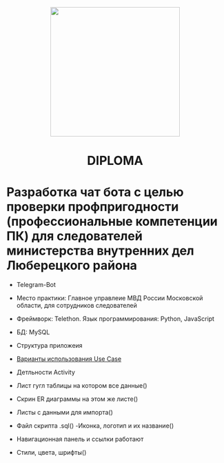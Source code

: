 <div id="header" align="center">
  <img src="https://yaart-web-alice-images.s3.yandex.net/e1cebdf2a28811f0be580a76bcb91d52:1" width="300"/>
</div>
<center><h1>DIPLOMA</h1></center>
<h1>Разработка чат бота с целью проверки профпригодности (профессиональные компетенции ПК) для следователей министерства внутренних дел Люберецкого района</h1>


- Telegram-Bot
- Место практики: Главное управлеие МВД России Московской области, для сотрудников следователей 
- Фреймворк: Telethon. Язык программирования: Python, JavaScript
- БД: MySQL
- Структура приложеия

- [Варианты использования Use Case](https://drive.google.com/file/d/1nErGKV-CbDEWJwPYIGpC-27A4E6r_3dm/view?usp=sharing)
- Детльности Activity

- Лист гугл таблицы на котором все данные()
- Скрин ER диаграммы на этом же листе() 
- Листы с данными для импорта()
- Файл скрипта .sql()
-Иконка, логотип и их название()
- Навигационная панель и ссылки работают
- Стили, цвета, шрифты()
